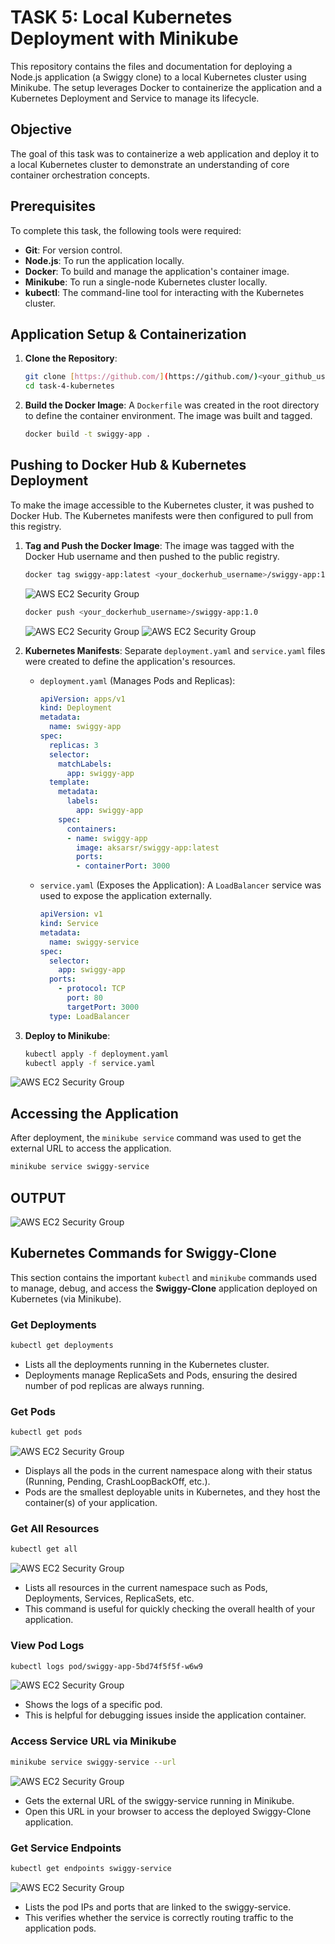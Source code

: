 # TASK 5: Local Kubernetes Deployment with Minikube

This repository contains the files and documentation for deploying a Node.js application (a Swiggy clone) to a local Kubernetes cluster using Minikube. The setup leverages Docker to containerize the application and a Kubernetes Deployment and Service to manage its lifecycle.

## Objective

The goal of this task was to containerize a web application and deploy it to a local Kubernetes cluster to demonstrate an understanding of core container orchestration concepts.

## Prerequisites

To complete this task, the following tools were required:

- **Git**: For version control.
- **Node.js**: To run the application locally.
- **Docker**: To build and manage the application's container image.
- **Minikube**: To run a single-node Kubernetes cluster locally.
- **kubectl**: The command-line tool for interacting with the Kubernetes cluster.

## Application Setup & Containerization

1.  **Clone the Repository**:
    ```bash
    git clone [https://github.com/](https://github.com/)<your_github_username>/task-4-kubernetes.git
    cd task-4-kubernetes
    ```

2.  **Build the Docker Image**: A `Dockerfile` was created in the root directory to define the container environment. The image was built and tagged.
    ```bash
    docker build -t swiggy-app .
    ```

## Pushing to Docker Hub & Kubernetes Deployment

To make the image accessible to the Kubernetes cluster, it was pushed to Docker Hub. The Kubernetes manifests were then configured to pull from this registry.

1.  **Tag and Push the Docker Image**: The image was tagged with the Docker Hub username and then pushed to the public registry.
    ```bash
    docker tag swiggy-app:latest <your_dockerhub_username>/swiggy-app:1.0
    ```
    ![AWS EC2 Security Group](images/tag.png)
    
    ```bash
    docker push <your_dockerhub_username>/swiggy-app:1.0
    ```
    ![AWS EC2 Security Group](images/pushdockerhub.png)
    ![AWS EC2 Security Group](images/pushdockerhub1.png)


1.  **Kubernetes Manifests**: Separate `deployment.yaml` and `service.yaml` files were created to define the application's resources.

    * `deployment.yaml` (Manages Pods and Replicas):
        ```yaml
        apiVersion: apps/v1
        kind: Deployment
        metadata:
          name: swiggy-app
        spec:
          replicas: 3
          selector:
            matchLabels:
              app: swiggy-app
          template:
            metadata:
              labels:
                app: swiggy-app
            spec:
              containers:
              - name: swiggy-app
                image: aksarsr/swiggy-app:latest
                ports:
                - containerPort: 3000
        ```

    * `service.yaml` (Exposes the Application): A `LoadBalancer` service was used to expose the application externally.
        ```yaml
        apiVersion: v1
        kind: Service
        metadata:
          name: swiggy-service
        spec:
          selector:
            app: swiggy-app
          ports:
            - protocol: TCP
              port: 80
              targetPort: 3000
          type: LoadBalancer
        ```

2.  **Deploy to Minikube**:
    ```bash
    kubectl apply -f deployment.yaml
    kubectl apply -f service.yaml
    ```
    
   ![AWS EC2 Security Group](images/kubectlapply.png)


## Accessing the Application

After deployment, the `minikube service` command was used to get the external URL to access the application.

```bash
minikube service swiggy-service
```


## OUTPUT

![AWS EC2 Security Group](images/output.png)


## Kubernetes Commands for Swiggy-Clone

This section contains the important `kubectl` and `minikube` commands used to manage, debug, and access the **Swiggy-Clone** application deployed on Kubernetes (via Minikube).

### Get Deployments
```bash
kubectl get deployments
```
- Lists all the deployments running in the Kubernetes cluster.
- Deployments manage ReplicaSets and Pods, ensuring the desired number of pod replicas are always running.

### Get Pods
```bash
kubectl get pods
```


![AWS EC2 Security Group](images/kubectl-get-pods.png)

- Displays all the pods in the current namespace along with their status (Running, Pending, CrashLoopBackOff, etc.).
- Pods are the smallest deployable units in Kubernetes, and they host the container(s) of your application.

### Get All Resources
```bash
kubectl get all
```
![AWS EC2 Security Group](images/kubectl-get-all.png)

- Lists all resources in the current namespace such as Pods, Deployments, Services, ReplicaSets, etc.
- This command is useful for quickly checking the overall health of your application.

### View Pod Logs
```bash
kubectl logs pod/swiggy-app-5bd74f5f5f-w6w9
```
![AWS EC2 Security Group](images/kubectl-logs.png)
- Shows the logs of a specific pod.
- This is helpful for debugging issues inside the application container.

### Access Service URL via Minikube
```bash
minikube service swiggy-service --url
```
![AWS EC2 Security Group](images/minicube-service-url.png)

- Gets the external URL of the swiggy-service running in Minikube.
- Open this URL in your browser to access the deployed Swiggy-Clone application.

### Get Service Endpoints
```bash
kubectl get endpoints swiggy-service
```
![AWS EC2 Security Group](images/kubectl-endpoints.png)

- Lists the pod IPs and ports that are linked to the swiggy-service.
- This verifies whether the service is correctly routing traffic to the application pods.
